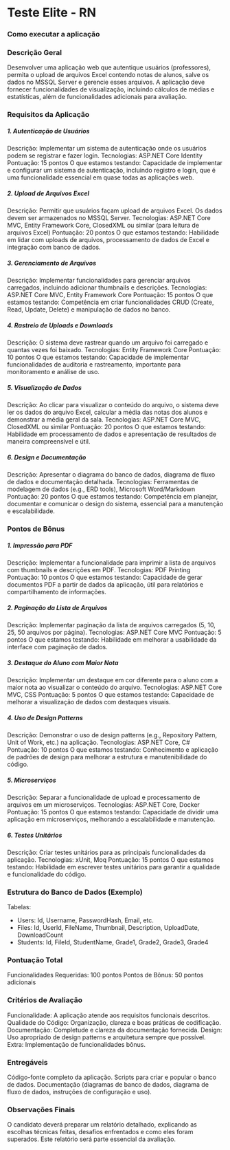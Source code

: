 # Teste Elite - RN
<h3>Como executar a aplicação</h3>

<h3>Descrição Geral</h3>

Desenvolver uma aplicação web que autentique usuários (professores), permita o upload de arquivos Excel contendo notas de alunos, salve os dados no MSSQL Server e gerencie esses arquivos. A aplicação deve fornecer funcionalidades de visualização, incluindo cálculos de médias e estatísticas, além de funcionalidades adicionais para avaliação.

<h3>Requisitos da Aplicação</h3>
  
<h5>1. Autenticação de Usuários</h5>

Descrição: Implementar um sistema de autenticação onde os usuários podem se registrar e fazer login.
Tecnologias: ASP.NET Core Identity
Pontuação: 15 pontos
O que estamos testando: Capacidade de implementar e configurar um sistema de autenticação, incluindo registro e login, que é uma funcionalidade essencial em quase todas as aplicações web.
  
<h5>2. Upload de Arquivos Excel</h5>

Descrição: Permitir que usuários façam upload de arquivos Excel. Os dados devem ser armazenados no MSSQL Server.
Tecnologias: ASP.NET Core MVC, Entity Framework Core, ClosedXML ou similar (para leitura de arquivos Excel)
Pontuação: 20 pontos
O que estamos testando: Habilidade em lidar com uploads de arquivos, processamento de dados de Excel e integração com banco de dados.

<h5>3. Gerenciamento de Arquivos</h5>
Descrição: Implementar funcionalidades para gerenciar arquivos carregados, incluindo adicionar thumbnails e descrições.
Tecnologias: ASP.NET Core MVC, Entity Framework Core
Pontuação: 15 pontos
O que estamos testando: Competência em criar funcionalidades CRUD (Create, Read, Update, Delete) e manipulação de dados no banco.

<h5>4. Rastreio de Uploads e Downloads</h5>
Descrição: O sistema deve rastrear quando um arquivo foi carregado e quantas vezes foi baixado.
Tecnologias: Entity Framework Core
Pontuação: 10 pontos
O que estamos testando: Capacidade de implementar funcionalidades de auditoria e rastreamento, importante para monitoramento e análise de uso.

<h5>5. Visualização de Dados</h5>
Descrição: Ao clicar para visualizar o conteúdo do arquivo, o sistema deve ler os dados do arquivo Excel, calcular a média das notas dos alunos e demonstrar a média geral da sala.
Tecnologias: ASP.NET Core MVC, ClosedXML ou similar
Pontuação: 20 pontos
O que estamos testando: Habilidade em processamento de dados e apresentação de resultados de maneira compreensível e útil.

<h5>6. Design e Documentação</h5>
Descrição: Apresentar o diagrama do banco de dados, diagrama de fluxo de dados e documentação detalhada.
Tecnologias: Ferramentas de modelagem de dados (e.g., ERD tools), Microsoft Word/Markdown
Pontuação: 20 pontos
O que estamos testando: Competência em planejar, documentar e comunicar o design do sistema, essencial para a manutenção e escalabilidade.

<h3>Pontos de Bônus</h3>

<h5>1. Impressão para PDF</h5>

Descrição: Implementar a funcionalidade para imprimir a lista de arquivos com thumbnails e descrições em PDF.
Tecnologias: PDF Printing
Pontuação: 10 pontos
O que estamos testando: Capacidade de gerar documentos PDF a partir de dados da aplicação, útil para relatórios e compartilhamento de informações.

<h5>2. Paginação da Lista de Arquivos</h5>

Descrição: Implementar paginação da lista de arquivos carregados (5, 10, 25, 50 arquivos por página).
Tecnologias: ASP.NET Core MVC
Pontuação: 5 pontos
O que estamos testando: Habilidade em melhorar a usabilidade da interface com paginação de dados.

<h5>3. Destaque do Aluno com Maior Nota</h5>

Descrição: Implementar um destaque em cor diferente para o aluno com a maior nota ao visualizar o conteúdo do arquivo.
Tecnologias: ASP.NET Core MVC, CSS
Pontuação: 5 pontos
O que estamos testando: Capacidade de melhorar a visualização de dados com destaques visuais.

<h5>4. Uso de Design Patterns</h5>

Descrição: Demonstrar o uso de design patterns (e.g., Repository Pattern, Unit of Work, etc.) na aplicação.
Tecnologias: ASP.NET Core, C#
Pontuação: 10 pontos
O que estamos testando: Conhecimento e aplicação de padrões de design para melhorar a estrutura e manutenibilidade do código.

<h5>5. Microserviços</h5>

Descrição: Separar a funcionalidade de upload e processamento de arquivos em um microserviços.
Tecnologias: ASP.NET Core, Docker
Pontuação: 15 pontos
O que estamos testando: Capacidade de dividir uma aplicação em microserviços, melhorando a escalabilidade e manutenção.

<h5>6. Testes Unitários</h5>

Descrição: Criar testes unitários para as principais funcionalidades da aplicação.
Tecnologias: xUnit, Moq
Pontuação: 15 pontos
O que estamos testando: Habilidade em escrever testes unitários para garantir a qualidade e funcionalidade do código.

<h3>Estrutura do Banco de Dados (Exemplo)</h3>

Tabelas:
- Users: Id, Username, PasswordHash, Email, etc.
- Files: Id, UserId, FileName, Thumbnail, Description, UploadDate, DownloadCount
- Students: Id, FileId, StudentName, Grade1, Grade2, Grade3, Grade4

<h3>Pontuação Total</h3>

Funcionalidades Requeridas: 100 pontos
Pontos de Bônus: 50 pontos adicionais

<h3>Critérios de Avaliação</h3>

Funcionalidade: A aplicação atende aos requisitos funcionais descritos.
Qualidade do Código: Organização, clareza e boas práticas de codificação.
Documentação: Completude e clareza da documentação fornecida.
Design: Uso apropriado de design patterns e arquitetura sempre que possível.
Extra: Implementação de funcionalidades bônus.

<h3>Entregáveis</h3>

Código-fonte completo da aplicação.
Scripts para criar e popular o banco de dados.
Documentação (diagramas de banco de dados, diagrama de fluxo de dados, instruções de configuração e uso).

<h3>Observações Finais</h3>
O candidato deverá preparar um relatório detalhado, explicando as escolhas técnicas feitas, desafios enfrentados e como eles foram superados. Este relatório será parte essencial da avaliação.
